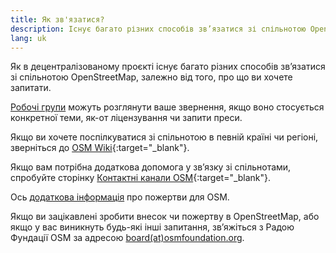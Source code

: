 ```yaml
---
title: Як зв'язатися?
description: Існує багато різних способів зв’язатися зі спільнотою OpenStreetMap, залежно від того, про що ви хочете запитати
lang: uk
---
```


Як в децентралізованому проєкті існує багато різних способів зв’язатися зі спільнотою OpenStreetMap, залежно від того, про що ви хочете запитати.

[Робочі групи](/about-osm-community/working-groups.md) можуть розглянути ваше звернення, якщо воно стосується конкретної теми, як-от ліцензування чи запити преси.

Якщо ви хочете поспілкуватися зі спільнотою в певній країні чи регіоні, зверніться до [OSM Wiki](https://wiki.openstreetmap.org){:target="_blank"}.

Якщо вам потрібна додаткова допомога у зв’язку зі спільнотами, спробуйте сторінку [Контактні канали OSM](https://wiki.openstreetmap.org/wiki/Uk:Contact_channels){:target="_blank"}.

Ось [додаткова інформація](/about-osm-community/donate-to-osm.md) про пожертви для OSM.

Якщо ви зацікавлені зробити внесок чи пожертву в OpenStreetMap, або якщо у вас виникнуть будь-які інші запитання, зв’яжіться з Радою Фундації OSM за адресою <a href="mailto:board@osmfoundation.org">board(at)osmfoundation.org</a>.
